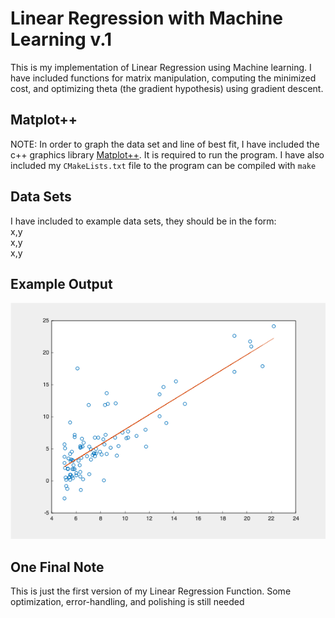 # Linear Regression with Machine Learning v.1
This is my implementation of Linear Regression using Machine learning.
I have included functions for matrix manipulation, computing the minimized cost, and 
optimizing theta (the gradient hypothesis) using gradient descent. 

## Matplot++
NOTE: In order to graph the data set and line of best fit, I have included
the c++ graphics library [Matplot++](https://github.com/alandefreitas/matplotplusplus).
It is required to run the program. I have also included my `CMakeLists.txt` file to the 
program can be compiled with `make`

## Data Sets
I have included to example data sets, they should be in the form: </br>
    x,y </br>
    x,y </br>
    x,y </br>

## Example Output
![alt text](ex-image/ex-image1.png)

## One Final Note
This is just the first version of my Linear Regression Function.
Some optimization, error-handling, and polishing is still needed
